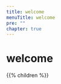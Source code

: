 ```yaml
---
title: welcome
menuTitle: welcome 
pre: ""
chapter: true
---
```

        
# welcome

{{% children %}}